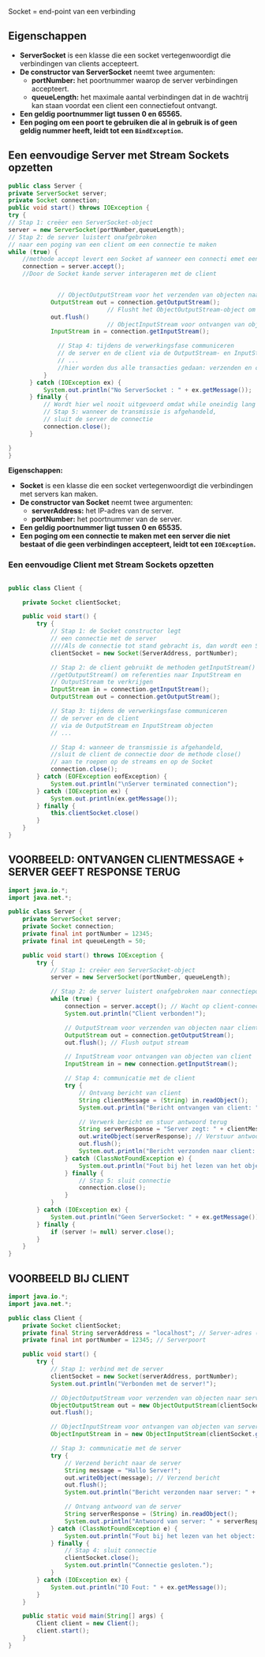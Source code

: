 Socket = end-point van een verbinding

## **Eigenschappen**

- **ServerSocket** is een klasse die een socket vertegenwoordigt die verbindingen van clients accepteert.
- **De constructor van ServerSocket** neemt twee argumenten:
  - **portNumber:** het poortnummer waarop de server verbindingen accepteert.
  - **queueLength:** het maximale aantal verbindingen dat in de wachtrij kan staan voordat een client een connectiefout ontvangt.
- **Een geldig poortnummer ligt tussen 0 en 65565.**
- **Een poging om een poort te gebruiken die al in gebruik is of geen geldig nummer heeft, leidt tot een `BindException`.**

## Een eenvoudige Server met Stream Sockets opzetten

```java
public class Server {
private ServerSocket server;
private Socket connection;
public void start() throws IOException {
try {
// Stap 1: creëer een ServerSocket-object
server = new ServerSocket(portNumber,queueLength);
// Stap 2: de server luistert onafgebroken
// naar een poging van een client om een connectie te maken
while (true) {
    //methode accept levert een Socket af wanneer een connecti emet een client tot stand gekomen is
    connection = server.accept();
    //Door de Socket kande server interageren met de client


              // ObjectOutputStream voor het verzenden van objecten naar client
            OutputStream out = connection.getOutputStream();
    						// Flusht het ObjectOutputStream-object om alle gegevens te verzenden
            out.flush()
    						// ObjectInputStream voor ontvangen van objecten
            InputStream in = connection.getInputStream();

              // Stap 4: tijdens de verwerkingsfase communiceren
              // de server en de client via de OutputStream- en InputStream-objecten
              // ...
              //hier worden dus alle transacties gedaan: verzenden en ontvangen tussen client en server
          }
      } catch (IOException ex) {
          System.out.println("No ServerSocket : " + ex.getMessage());
      } finally {
          // Wordt hier wel nooit uitgevoerd omdat while oneindig lang loopt
          // Stap 5: wanneer de transmissie is afgehandeld,
          // sluit de server de connectie
          connection.close();
      }

}
}

```

**Eigenschappen:**

- **Socket** is een klasse die een socket vertegenwoordigt die verbindingen met servers kan maken.
- **De constructor van Socket** neemt twee argumenten:
  - **serverAddress:** het IP-adres van de server.
  - **portNumber:** het poortnummer van de server.
- **Een geldig poortnummer ligt tussen 0 en 65535.**
- **Een poging om een connectie te maken met een server die niet bestaat of die geen verbindingen accepteert, leidt tot een `IOException`.**

### Een eenvoudige Client met Stream Sockets opzetten

```java

public class Client {

    private Socket clientSocket;

    public void start() {
        try {
            // Stap 1: de Socket constructor legt
            // een connectie met de server
            ////Als de connectie tot stand gebracht is, dan wordt een Socket afgeleverd
            clientSocket = new Socket(ServerAddress, portNumber);

            // Stap 2: de client gebruikt de methoden getInputStream() en
            //getOutputStream() om referenties naar InputStream en
            // OutputStream te verkrijgen
            InputStream in = connection.getInputStream();
            OutputStream out = connection.getOutputStream();

            // Stap 3: tijdens de verwerkingsfase communiceren
            // de server en de client
            // via de OutputStream en InputStream objecten
            // ...

            // Stap 4: wanneer de transmissie is afgehandeld,
            //sluit de client de connectie door de methode close()
            // aan te roepen op de streams en op de Socket
            connection.close();
        } catch (EOFException eofException) {
            System.out.println("\nServer terminated connection");
        } catch (IOException ex) {
            System.out.println(ex.getMessage());
        } finally {
            this.clientSocket.close()
        }
    }
}
```

## VOORBEELD: ONTVANGEN CLIENTMESSAGE + SERVER GEEFT RESPONSE TERUG

```java
import java.io.*;
import java.net.*;

public class Server {
    private ServerSocket server;
    private Socket connection;
    private final int portNumber = 12345;
    private final int queueLength = 50;

    public void start() throws IOException {
        try {
            // Stap 1: creëer een ServerSocket-object
            server = new ServerSocket(portNumber, queueLength);

            // Stap 2: de server luistert onafgebroken naar connectiepogingen
            while (true) {
                connection = server.accept(); // Wacht op client-connectie
                System.out.println("Client verbonden!");

                // OutputStream voor verzenden van objecten naar client
                OutputStream out = connection.getOutputStream();
                out.flush(); // Flush output stream

                // InputStream voor ontvangen van objecten van client
                InputStream in = new connection.getInputStream();

                // Stap 4: communicatie met de client
                try {
                    // Ontvang bericht van client
                    String clientMessage = (String) in.readObject();
                    System.out.println("Bericht ontvangen van client: " + clientMessage);

                    // Verwerk bericht en stuur antwoord terug
                    String serverResponse = "Server zegt: " + clientMessage.toUpperCase();
                    out.writeObject(serverResponse); // Verstuur antwoord naar client
                    out.flush();
                    System.out.println("Bericht verzonden naar client: " + serverResponse);
                } catch (ClassNotFoundException e) {
                    System.out.println("Fout bij het lezen van het object: " + e.getMessage());
                } finally {
                    // Stap 5: sluit connectie
                    connection.close();
                }
            }
        } catch (IOException ex) {
            System.out.println("Geen ServerSocket: " + ex.getMessage());
        } finally {
            if (server != null) server.close();
        }
    }
}
```

## VOORBEELD BIJ CLIENT

```java
import java.io.*;
import java.net.*;

public class Client {
    private Socket clientSocket;
    private final String serverAddress = "localhost"; // Server-adres (localhost voor lokaal)
    private final int portNumber = 12345; // Serverpoort

    public void start() {
        try {
            // Stap 1: verbind met de server
            clientSocket = new Socket(serverAddress, portNumber);
            System.out.println("Verbonden met de server!");

            // ObjectOutputStream voor verzenden van objecten naar server
            ObjectOutputStream out = new ObjectOutputStream(clientSocket.getOutputStream());
            out.flush();

            // ObjectInputStream voor ontvangen van objecten van server
            ObjectInputStream in = new ObjectInputStream(clientSocket.getInputStream());

            // Stap 3: communicatie met de server
            try {
                // Verzend bericht naar de server
                String message = "Hallo Server!";
                out.writeObject(message); // Verzend bericht
                out.flush();
                System.out.println("Bericht verzonden naar server: " + message);

                // Ontvang antwoord van de server
                String serverResponse = (String) in.readObject();
                System.out.println("Antwoord van server: " + serverResponse);
            } catch (ClassNotFoundException e) {
                System.out.println("Fout bij het lezen van het object: " + e.getMessage());
            } finally {
                // Stap 4: sluit connectie
                clientSocket.close();
                System.out.println("Connectie gesloten.");
            }
        } catch (IOException ex) {
            System.out.println("IO Fout: " + ex.getMessage());
        }
    }

    public static void main(String[] args) {
        Client client = new Client();
        client.start();
    }
}

```
